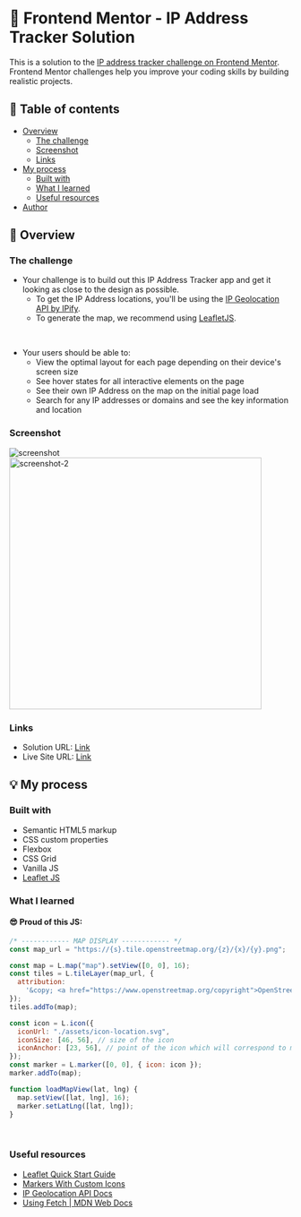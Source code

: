 # 🎯 Frontend Mentor - IP Address Tracker Solution

This is a solution to the [IP address tracker challenge on Frontend Mentor](https://www.frontendmentor.io/challenges/ip-address-tracker-I8-0yYAH0). Frontend Mentor challenges help you improve your coding skills by building realistic projects.

## 📜 Table of contents

- [Overview](#overview)
  - [The challenge](#the-challenge)
  - [Screenshot](#screenshot)
  - [Links](#links)
- [My process](#my-process)
  - [Built with](#built-with)
  - [What I learned](#what-i-learned)
  - [Useful resources](#useful-resources)
- [Author](#author)

## 📝 Overview

### The challenge

- Your challenge is to build out this IP Address Tracker app and get it looking as close to the design as possible.
  - To get the IP Address locations, you'll be using the [IP Geolocation API by IPify](https://geo.ipify.org/).
  - To generate the map, we recommend using [LeafletJS](https://leafletjs.com/).

<br>

- Your users should be able to:
  - View the optimal layout for each page depending on their device's screen size
  - See hover states for all interactive elements on the page
  - See their own IP Address on the map on the initial page load
  - Search for any IP addresses or domains and see the key information and location

### Screenshot

<img src="https://user-images.githubusercontent.com/59930625/207266072-094cba61-caa8-4c36-94d5-3d32becbfd9a.png" alt="screenshot">
<img height="450px" src="https://user-images.githubusercontent.com/59930625/207266088-a20b46d0-75ec-428d-bb25-24f4d879ff00.png" alt="screenshot-2">

### Links

- Solution URL: [Link](https://github.com/anushkachauhxn/frontend-mentor-projects/tree/main/projects/8-ip-address-tracker)
- Live Site URL: [Link](https://anushkachauhxn.github.io/frontend-mentor-projects/projects/8-ip-address-tracker/)

## 💡 My process

### Built with

- Semantic HTML5 markup
- CSS custom properties
- Flexbox
- CSS Grid
- Vanilla JS
- [Leaflet JS](https://leafletjs.com/)

### What I learned

#### 😎 Proud of this JS:

```js
/* ------------ MAP DISPLAY ------------ */
const map_url = "https://{s}.tile.openstreetmap.org/{z}/{x}/{y}.png";

const map = L.map("map").setView([0, 0], 16);
const tiles = L.tileLayer(map_url, {
  attribution:
    '&copy; <a href="https://www.openstreetmap.org/copyright">OpenStreetMap</a> contributors',
});
tiles.addTo(map);

const icon = L.icon({
  iconUrl: "./assets/icon-location.svg",
  iconSize: [46, 56], // size of the icon
  iconAnchor: [23, 56], // point of the icon which will correspond to marker's location
});
const marker = L.marker([0, 0], { icon: icon });
marker.addTo(map);

function loadMapView(lat, lng) {
  map.setView([lat, lng], 16);
  marker.setLatLng([lat, lng]);
}
```

<br>

### Useful resources

- [Leaflet Quick Start Guide](https://leafletjs.com/examples/quick-start/)
- [Markers With Custom Icons](https://leafletjs.com/examples/custom-icons/)
- [IP Geolocation API Docs](https://geo.ipify.org/docs)
- [Using Fetch | MDN Web Docs](https://developer.mozilla.org/en-US/docs/Web/API/Fetch_API)


